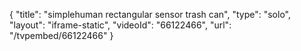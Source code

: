 {
    "title": "simplehuman rectangular sensor trash can",
    "type": "solo",
    "layout": "iframe-static",
    "videoId": "66122466",
    "url": "\/tvpembed\/66122466"
}